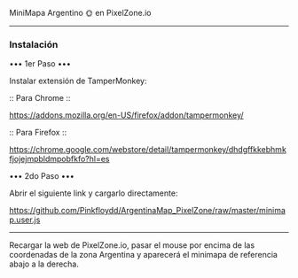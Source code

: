 MiniMapa Argentino 🌞 en PixelZone.io

--------------------------------------------------------------

### **Instalación** ###



••• 1er Paso •••

Instalar extensión de TamperMonkey:

:: Para Chrome ::

https://addons.mozilla.org/en-US/firefox/addon/tampermonkey/

:: Para Firefox ::

https://chrome.google.com/webstore/detail/tampermonkey/dhdgffkkebhmkfjojejmpbldmpobfkfo?hl=es

••• 2do Paso •••

Abrir el siguiente link y cargarlo directamente:

https://github.com/Pinkfloydd/ArgentinaMap_PixelZone/raw/master/minimap.user.js

--------------------------------------------------------------

Recargar la web de PixelZone.io, pasar el mouse por encima de las coordenadas de la zona Argentina y aparecerá el minimapa de referencia abajo a la derecha.
